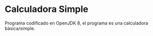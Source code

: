 # Calculadora Simple

Programa codificado en OpenJDK 8, el programa es una calculadora básica/simple.
